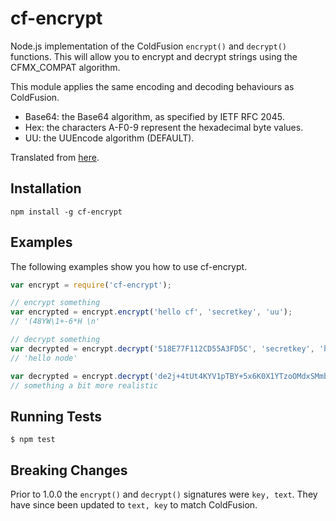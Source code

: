 cf-encrypt
========

Node.js implementation of the ColdFusion `encrypt()` and `decrypt()` functions.
This will allow you to encrypt and decrypt strings using the CFMX_COMPAT
algorithm.

This module applies the same encoding and decoding behaviours as ColdFusion.

- Base64: the Base64 algorithm, as specified by IETF RFC 2045.
- Hex: the characters A-F0-9 represent the hexadecimal byte values.
- UU: the UUEncode algorithm (DEFAULT).

Translated from [here](https://github.com/globaldev/cfmx_compat).

Installation
--------

    npm install -g cf-encrypt


Examples
--------

The following examples show you how to use cf-encrypt.

```javascript
var encrypt = require('cf-encrypt');

// encrypt something
var encrypted = encrypt.encrypt('hello cf', 'secretkey', 'uu');
// '(48YW\1+-6*H \n'

// decrypt something
var decrypted = encrypt.decrypt('518E77F112CD55A3FD5C', 'secretkey', 'hex');
// 'hello node'

var decrypted = encrypt.decrypt('de2j+4tUt4KYV1pTBY+5x6K0X1YTzoOMdxSMmbXP', '9)qkg4[0yK*wC58D46:!rYc=h>9<)Q', 'base64');
// something a bit more realistic
```

Running Tests
----

    $ npm test

Breaking Changes
--------
Prior to 1.0.0 the `encrypt()` and `decrypt()` signatures were `key, text`. They
have since been updated to `text, key` to match ColdFusion.
